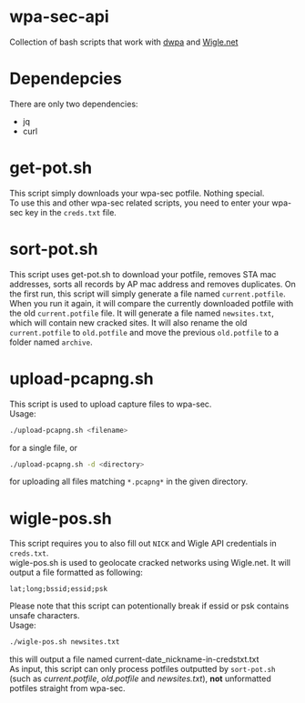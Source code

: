 # wpa-sec-api

Collection of bash scripts that work with [dwpa](https://github.com/RealEnder/dwpa) and [Wigle.net](https://wigle.net/)

# Dependepcies
There are only two dependencies:

* jq
* curl

# get-pot.sh
This script simply downloads your wpa-sec potfile. Nothing special.  
To use this and other wpa-sec related scripts, you need to enter your wpa-sec key in the `creds.txt` file.

# sort-pot.sh
This script uses get-pot.sh to download your potfile, removes STA mac addresses, sorts all records by AP mac address and removes duplicates. On the first run, this script will simply generate a file named `current.potfile`. When you run it again, it will compare the currently downloaded potfile with the old `current.potfile` file. It will generate a file named `newsites.txt`, which will contain new cracked sites. It will also rename the old `current.potfile` to `old.potfile` and move the previous `old.potfile` to a folder named `archive`.

# upload-pcapng.sh
This script is used to upload capture files to wpa-sec.  
Usage:
```sh
./upload-pcapng.sh <filename>
```
for a single file, or
```sh
./upload-pcapng.sh -d <directory>
```
for uploading all files matching `*.pcapng*` in the given directory.

# wigle-pos.sh
This script requires you to also fill out `NICK` and Wigle API credentials in `creds.txt`.  
wigle-pos.sh is used to geolocate cracked networks using Wigle.net. It will output a file formatted as following:  
```
lat;long;bssid;essid;psk
```
Please note that this script can potentionally break if essid or psk contains unsafe characters.  
Usage:
```sh
./wigle-pos.sh newsites.txt
```
this will output a file named current-date_nickname-in-credstxt.txt  
As input, this script can only process potfiles outputted by `sort-pot.sh` (such as *current.potfile*, *old.potfile* and *newsites.txt*), **not** unformatted potfiles straight from wpa-sec.
